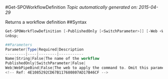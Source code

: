 #Get-SPOWorkflowDefinition
*Topic automatically generated on: 2015-04-29*

Returns a workflow definition
##Syntax
```powershell
Get-SPOWorkflowDefinition [-PublishedOnly [<SwitchParameter>]] [-Web <WebPipeBind>] [-Name <String>]```
&nbsp;

##Parameters
Parameter|Type|Required|Description
---------|----|--------|-----------
Name|String|False|The name of the workflow
PublishedOnly|SwitchParameter|False|
Web|WebPipeBind|False|The web to apply the command to. Omit this parameter to use the current web.
<!-- Ref: 4E1085292CD67B117680807AD17B46CF -->